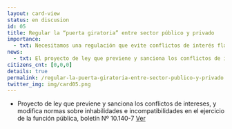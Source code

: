 ```yaml
---
layout: card-view
status: en discusion
id: 05
title: Regular la “puerta giratoria” entre sector público y privado
importance:
  - txt: Necesitamos una regulación que evite conflictos de interés flagrantes, a través de la prohibición del tránsito de ciertos cargos en el sector público y privado y viceversa, sin que esto impida la movilidad laboral entre el sector público y privado.
news:
  - txt: El proyecto de ley que previene y sanciona los conflictos de intereses, y modifica normas sobre inhabilidades e incompatibilidades en el ejercicio de la función pública ingresó al Congreso el 25 de junio de 2015.
citizens_cnt: [0,0,0]
details: true
permalink: /regular-la-puerta-giratoria-entre-sector-publico-y-privado.html
twitter_img: img/card05.png
---
```


* Proyecto de ley que previene y sanciona los conflictos de intereses, y modifica normas sobre inhabilidades e incompatibilidades en el ejercicio de la función pública, boletín Nº 10.140-7 <a href="http://camara.cl/pley/pley_detalle.aspx?prmID=10563&prmBL=10140-07" target="_blank">Ver</a>
